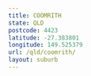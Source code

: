 ```yaml
---
title: COOMRITH
state: QLD
postcode: 4423
latitude: -27.383801
longitude: 149.525379
url: /qld/coomrith/
layout: suburb
---
```

